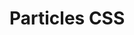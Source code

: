 # Particles CSS

<!-- TODO: better shadow-1 -->
<!-- TODO: bigger last spacer -->
<!-- TODO: Consitency between grid gap and spacers -->
<!-- TODO: bg -->
<!-- TODO: tables -->
<!-- TODO: Logical properties -->
<!-- TODO: custom properties (variables) -->
<!-- TODO: max height -->
